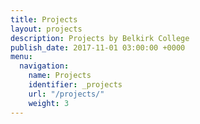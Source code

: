 ```yaml
---
title: Projects
layout: projects
description: Projects by Belkirk College
publish_date: 2017-11-01 03:00:00 +0000
menu:
  navigation:
    name: Projects
    identifier: _projects
    url: "/projects/"
    weight: 3
---
```

